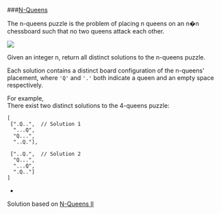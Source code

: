 ###[N-Queens](http://leetcode.com/onlinejudge#question_51)

The n-queens puzzle is the problem of placing n queens on an n�n chessboard such that no two queens attack each other.

![](http://www.leetcode.com/wp-content/uploads/2012/03/8-queens.png)

Given an integer n, return all distinct solutions to the n-queens puzzle.

Each solution contains a distinct board configuration of the n-queens' placement, where `'Q'` and `'.'` both indicate a queen and an empty space respectively.

For example,  
There exist two distinct solutions to the 4-queens puzzle:

    [
     [".Q..",  // Solution 1
      "...Q",
      "Q...",
      "..Q."],

     ["..Q.",  // Solution 2
      "Q...",
      "...Q",
      ".Q.."]
    ]

-

Solution based on [N-Queens II](https://github.com/DaoanXU/LeetCode/tree/master/src/n_queen_ii)